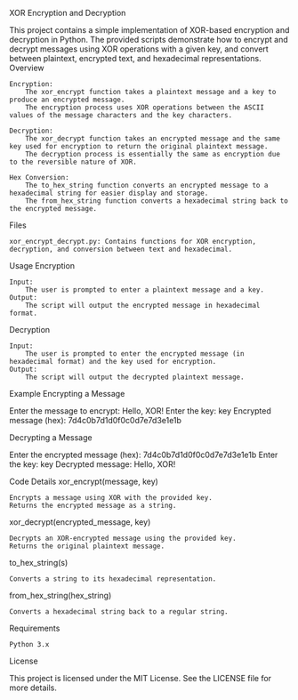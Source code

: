 XOR Encryption and Decryption

This project contains a simple implementation of XOR-based encryption and decryption in Python. The provided scripts demonstrate how to encrypt and decrypt messages using XOR operations with a given key, and convert between plaintext, encrypted text, and hexadecimal representations.
Overview

    Encryption:
        The xor_encrypt function takes a plaintext message and a key to produce an encrypted message.
        The encryption process uses XOR operations between the ASCII values of the message characters and the key characters.

    Decryption:
        The xor_decrypt function takes an encrypted message and the same key used for encryption to return the original plaintext message.
        The decryption process is essentially the same as encryption due to the reversible nature of XOR.

    Hex Conversion:
        The to_hex_string function converts an encrypted message to a hexadecimal string for easier display and storage.
        The from_hex_string function converts a hexadecimal string back to the encrypted message.

Files

    xor_encrypt_decrypt.py: Contains functions for XOR encryption, decryption, and conversion between text and hexadecimal.

Usage
Encryption

    Input:
        The user is prompted to enter a plaintext message and a key.
    Output:
        The script will output the encrypted message in hexadecimal format.

Decryption

    Input:
        The user is prompted to enter the encrypted message (in hexadecimal format) and the key used for encryption.
    Output:
        The script will output the decrypted plaintext message.

Example
Encrypting a Message


Enter the message to encrypt: Hello, XOR!
Enter the key: key
Encrypted message (hex): 7d4c0b7d1d0f0c0d7e7d3e1e1b


Decrypting a Message


Enter the encrypted message (hex): 7d4c0b7d1d0f0c0d7e7d3e1e1b
Enter the key: key
Decrypted message: Hello, XOR!


Code Details
xor_encrypt(message, key)

    Encrypts a message using XOR with the provided key.
    Returns the encrypted message as a string.

xor_decrypt(encrypted_message, key)

    Decrypts an XOR-encrypted message using the provided key.
    Returns the original plaintext message.

to_hex_string(s)

    Converts a string to its hexadecimal representation.

from_hex_string(hex_string)

    Converts a hexadecimal string back to a regular string.

Requirements

    Python 3.x

License

This project is licensed under the MIT License. See the LICENSE file for more details.
